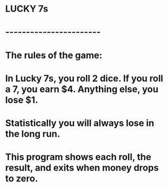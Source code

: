 # LUCKY 7s
# -----------------------
# The rules of the game:
# In Lucky 7s, you roll 2 dice. If you roll a 7, you earn $4. Anything else, you lose $1.
# Statistically you will always lose in the long run.
# This program shows each roll, the result, and exits when money drops to zero.
